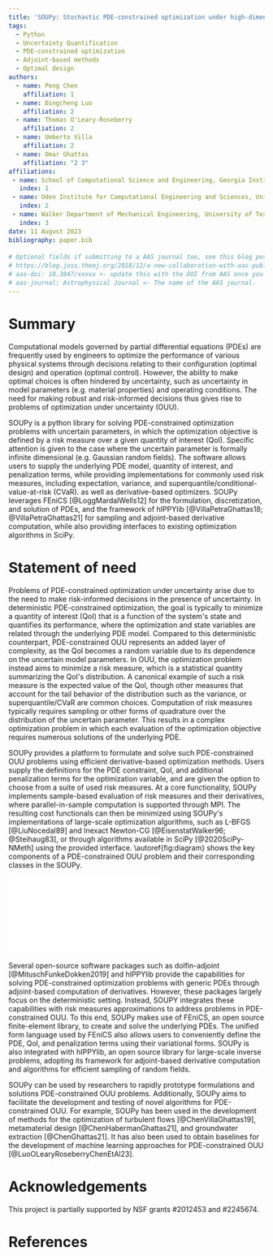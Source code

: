 ```yaml
---
title: 'SOUPy: Stochastic PDE-constrained optimization under high-dimensional uncertainty in Python'
tags:
  - Python
  - Uncertainty Quantification
  - PDE-constrained optimization
  - Adjoint-based methods 
  - Optimal design 
authors:
  - name: Peng Chen 
    affiliation: 1
  - name: Dingcheng Luo 
    affiliation: 2
  - name: Thomas O'Leary-Roseberry 
    affiliation: 2
  - name: Umberto Villa 
    affiliation: 2
  - name: Omar Ghattas
    affiliation: "2 3"
affiliations:
 - name: School of Computational Science and Engineering, Georgia Institute of Technology, USA
   index: 1
 - name: Oden Institute for Computational Engineering and Sciences, University of Texas at Austin, USA 
   index: 2
 - name: Walker Department of Mechanical Engineering, University of Texas at Austin, USA 
   index: 3
date: 11 August 2023
bibliography: paper.bib

# Optional fields if submitting to a AAS journal too, see this blog post:
# https://blog.joss.theoj.org/2018/12/a-new-collaboration-with-aas-publishing
# aas-doi: 10.3847/xxxxx <- update this with the DOI from AAS once you know it.
# aas-journal: Astrophysical Journal <- The name of the AAS journal.
---
```


# Summary

Computational models governed by partial differential equations (PDEs) 
are frequently used by engineers to optimize the performance of various physical systems 
through decisions relating to their configuration (optimal design) and operation (optimal control). 
However, the ability to make optimal choices is often hindered by uncertainty, 
such as uncertainty in model parameters (e.g. material properties) and operating conditions.
The need for making robust and risk-informed decisions thus gives rise to problems of optimization under uncertainty (OUU). 

SOUPy is a python library for solving PDE-constrained optimization problems with uncertain parameters,
in which the optimization objective is defined by a risk measure over a given quantity of interest (QoI).
Specific attention is given to the case where the uncertain parameter is formally infinite dimensional (e.g. Gaussian random fields).
The software allows users to supply the underlying PDE model, quantity of interest, and penalization terms, 
while providing implementations for commonly used risk measures, including expectation, variance, and superquantile/conditional-value-at-risk (CVaR).
as well as derivative-based optimizers. 
SOUPy leverages FEniCS [@LoggMardalWells12] for the formulation, discretization, and solution of PDEs, 
and the framework of hIPPYlib [@VillaPetraGhattas18; @VillaPetraGhattas21] for sampling and adjoint-based derivative computation, 
while also providing interfaces to existing optimization algorithms in SciPy.


# Statement of need 

Problems of PDE-constrained optimization under uncertainty arise due to the need to make risk-informed decisions in the presence of uncertainty.
In deterministic PDE-constrained optimization, the goal is typically to minimize a quantity of interest (QoI) that is a function of the system's state and quantifies its performance, where the optimization and state variables are related through the underlying PDE model. 
Compared to this deterministic counterpart, PDE-constrained OUU represents an added layer of complexity, 
as the QoI becomes a random variable due to its dependence on the uncertain model parameters.
In OUU, the optimization problem instead aims to minimize a risk measure, which is a statistical quantity summarizing the QoI's distribution. 
A canonical example of such a risk measure is the expected value of the QoI, 
though other measures that account for the tail behavior of the distribution such as 
the variance, or superquantile/CVaR are common choices.
Computation of risk measures typically requires sampling or other forms of quadrature over the distribution of the uncertain parameter.
This results in a complex optimization problem in which each evaluation of the optimization objective requires numerous solutions of the underlying PDE.

SOUPy provides a platform to formulate and solve such PDE-constrained OUU problems using efficient derivative-based optimization methods. 
Users supply the definitions for the PDE constraint, QoI, and additional penalization terms for the optimization variable, and are given the option to choose from a suite of used risk measures.
At a core functionality, SOUPy implements sample-based evaluation of risk measures and their derivatives, where parallel-in-sample computation is supported through MPI. 
The resulting cost functionals can then be minimized using SOUPy's implementations of large-scale optimization algorithms, such as L-BFGS [@LiuNocedal89] and Inexact Newton-CG [@EisenstatWalker96; @Steihaug83], 
or through algorithms available in SciPy [@2020SciPy-NMeth] using the provided interface. \autoref{fig:diagram} shows the key components of a PDE-constrained OUU problem and their corresponding classes in the SOUPy.

![Structure of a PDE-constrained OUU problem, illustrating the main components and their corresponding classes as implemented in SOUPy. \label{fig:diagram}](diagram.pdf)



Several open-source software packages such as dolfin-adjoint [@MituschFunkeDokken2019] and hIPPYlib 
provide the capabilities for solving PDE-constrained optimization problems with generic PDEs through adjoint-based computation of derivatives. 
However, these packages largely focus on the deterministic setting. 
Instead, SOUPY integrates these capabilities with risk measures approximations to address problems in PDE-constrained OUU.
To this end, SOUPy makes use of FEniCS, an open source finite-element library, to create and solve the underlying PDEs. 
The unified form language used by FEniCS also allows users to conveniently define the PDE, QoI, and penalization terms using their variational forms.
SOUPy is also integrated with hIPPYlib, an open source library for large-scale inverse problems, 
adopting its framework for adjoint-based derivative computation and algorithms for efficient sampling of random fields.

<!-- To this end, SOUPy makes use of FEniCS, an open source finite-element library, to create and solve the underlying PDEs. 
The unified form language used by FEniCS allows users to conveniently define the PDE in its weak form, 
as well as the form of the QoI and any additional penalization terms on the optimization variable. 
SOUPy is also integrated with hIPPYlib, an open source library for large-scale inverse problems, 
adopting its framework for adjoint-based computation of derivatives and efficient sampling of random fields. -->

SOUPy can be used by researchers to rapidly prototype formulations and solutions PDE-constrained OUU problems.
Additionally, SOUPy aims to facilitate the development and testing of novel algorithms for PDE-constrained OUU. 
For example, SOUPy has been used in the development of methods for the optimization of turbulent flows [@ChenVillaGhattas19], metamaterial design [@ChenHabermanGhattas21], and groundwater extraction [@ChenGhattas21].
It has also been used to obtain baselines for the development of machine learning approaches for PDE-constrained OUU [@LuoOLearyRoseberryChenEtAl23].

# Acknowledgements
This project is partially supported by NSF grants #2012453 and #2245674.


<!-- # Citations

Citations to entries in paper.bib should be in
[rMarkdown](http://rmarkdown.rstudio.com/authoring_bibliographies_and_citations.html)
format.

If you want to cite a software repository URL (e.g. something on GitHub without a preferred
citation) then you can do it with the example BibTeX entry below for @fidgit.

For a quick reference, the following citation commands can be used:
- `@author:2001`  ->  "Author et al. (2001)"
- `[@author:2001]` -> "(Author et al., 2001)"
- `[@author1:2001; @author2:2001]` -> "(Author1 et al., 2001; Author2 et al., 2002)"

# Figures

Figures can be included like this:
![Caption for example figure.\label{fig:example}](figure.png)
and referenced from text using \autoref{fig:example}.

Figure sizes can be customized by adding an optional second parameter:
![Caption for example figure.](figure.png){ width=20% }

# Acknowledgements

We acknowledge contributions from Brigitta Sipocz, Syrtis Major, and Semyeong
Oh, and support from Kathryn Johnston during the genesis of this project. -->

# References